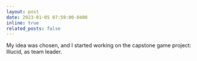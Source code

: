 ```yaml
---
layout: post
date: 2023-01-05 07:59:00-0400
inline: true
related_posts: false
---
```


My idea was chosen, and I started working on the capstone game project: Illucid, as team leader.